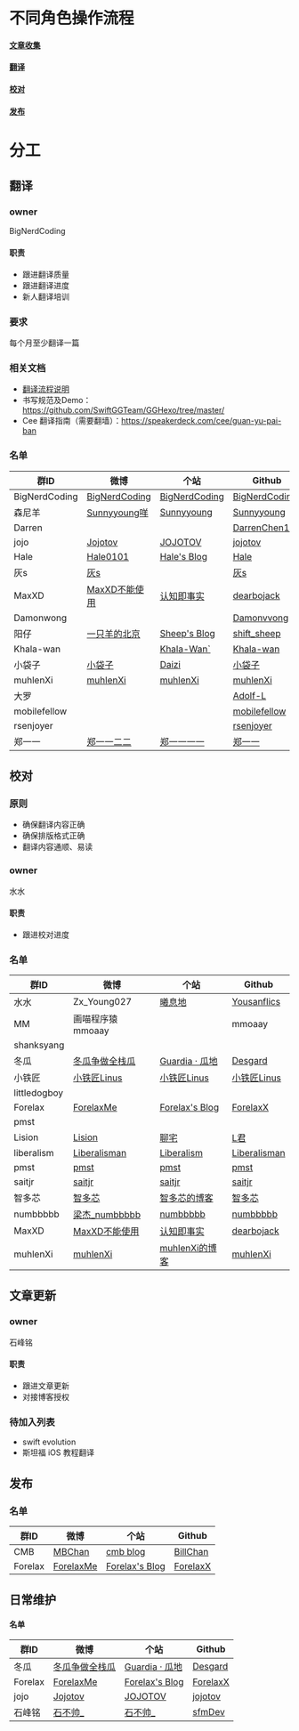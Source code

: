 
# 不同角色操作流程

#### [文章收集](https://github.com/SwiftGGTeam/translation/blob/master/%E7%BF%BB%E8%AF%91%E6%B5%81%E7%A8%8B%E8%AF%A6%E7%BB%86%E8%AF%B4%E6%98%8E.md#%E6%96%87%E7%AB%A0%E6%94%B6%E9%9B%86)

#### [翻译](https://github.com/SwiftGGTeam/translation/blob/master/%E7%BF%BB%E8%AF%91%E6%B5%81%E7%A8%8B%E8%AF%A6%E7%BB%86%E8%AF%B4%E6%98%8E.md#%E7%BF%BB%E8%AF%91)

#### [校对](https://github.com/SwiftGGTeam/translation/blob/master/%E7%BF%BB%E8%AF%91%E6%B5%81%E7%A8%8B%E8%AF%A6%E7%BB%86%E8%AF%B4%E6%98%8E.md#%E6%A0%A1%E5%AF%B9)

#### [发布](https://github.com/SwiftGGTeam/translation/blob/master/%E7%BF%BB%E8%AF%91%E6%B5%81%E7%A8%8B%E8%AF%A6%E7%BB%86%E8%AF%B4%E6%98%8E.md#%E5%8F%91%E5%B8%83)

# 分工

## 翻译

### owner

BigNerdCoding

#### 职责

- 跟进翻译质量
- 跟进翻译进度
- 新人翻译培训

### 要求

每个月至少翻译一篇

### 相关文档

- [翻译流程说明](https://github.com/SwiftGGTeam/translation/blob/master/%E7%BF%BB%E8%AF%91%E6%B5%81%E7%A8%8B%E8%AF%A6%E7%BB%86%E8%AF%B4%E6%98%8E.md#%E7%BF%BB%E8%AF%91)
- 书写规范及Demo：https://github.com/SwiftGGTeam/GGHexo/tree/master/
- Cee 翻译指南（需要翻墙）：https://speakerdeck.com/cee/guan-yu-pai-ban

### 名单

|群ID|微博|个站|Github|
|---- |---- |---- |---- |
| BigNerdCoding | [BigNerdCoding](https://weibo.com/1314ddml) | [BigNerdCoding](https://bignerdcoding.com)|[BigNerdCoding](https://github.com/BigNerdCoding) |
|森尼羊|[Sunnyyoung咩](https://weibo.com/34992577) | [Sunnyyoung](https://www.sunnyyoung.net)|[Sunnyyoung](https://github.com/Sunnyyoung) |
|Darren ||| [DarrenChen123](https://github.com/DarrenChen123) |
|jojo | [Jojotov](https://weibo.com/dingtongzhou/profile?rightmod=1&wvr=6&mod=personinfo)|[JOJOTOV](https://dingtz.com)|[jojotov](https://github.com/jojotov) |
| Hale |[Hale0101](https://weibo.com/p/1005053233770040)|[Hale's Blog](https://wuqiuhao.github.io/)|[Hale](https://github.com/wuqiuhao)|
| 灰s | [灰s](https://weibo.com/u/2159669295)||[灰s](https://github.com/dzyding) |
| MaxXD | [MaxXD不能使用](https://weibo.com/u/5029986118)|[认知即事实](http://robin4han.github.io/)|[dearbojack](https://github.com/dearbojack) |
| Damonwong ||| [Damonvvong](https://github.com/Damonvvong) |
| 阳仔 | [一只羊的北京](https://weibo.com/u/1967612625/home?wvr=5&lf=reg)|[Sheep's Blog](https://yanggao1991.github.io)|[shift_sheep](https://github.com/YangGao1991) |
| Khala-wan||[Khala-Wan`](http://khala-wan.com)|[Khala-wan](https://github.com/Khala-wan) |
| 小袋子 | [小袋子](https://weibo.com/chunai520/home?wvr=5&lf=reg) | [Daizi](https://www.daizi.me/) | [小袋子](https://github.com/lin493369)  |
| muhlenXi | [muhlenXi](https://weibo.com/523545319) | [muhlenXi](http:www.muhlenxi.com) | [muhlenXi](https://github.com/muhlenXi) |
|  大罗  ||| [Adolf-L](https://github.com/Adolf-L) |
|mobilefellow | || [mobilefellow](https://github.com/mobilefellow) |
| rsenjoyer | | | [rsenjoyer](https://github.com/rsenjoyer) |
| 郑一一| [郑一一二二](https://weibo.com/u/1709901614) |[郑一一一一](https://www.jianshu.com/u/076cc5e18bb8)|[郑一一](https://github.com/YiYiZheng) |

## 校对

### 原则

- 确保翻译内容正确
- 确保排版格式正确
- 翻译内容通顺、易读

### owner

水水

#### 职责

- 跟进校对进度

### 名单

|群ID|微博|个站|Github|
|---- |---- |---- |---- |
| 水水 | Zx_Young027 | [曦息地](blog.yousanflics.com.cn) | [Yousanflics](https://github.com/yousanflics) |
| MM |画喵程序猿mmoaay||mmoaay|
| shanksyang ||||
| 冬瓜 | [冬瓜争做全栈瓜](https://weibo.com/desgard/profile?rightmod=1&wvr=6&mod=personinfo) | [Guardia · 瓜地](http://www.desgard.com/) | [Desgard](https://github.com/desgard) |
|小铁匠|[小铁匠Linus](https://weibo.com/linusling)|[小铁匠Linus](http://linusling.com/)|[小铁匠Linus](https://github.com/linusling)|
| littledogboy ||||
| Forelax |[ForelaxMe](https://weibo.com/3889029090/profile)|[Forelax's Blog](http://forelax.space/)|[ForelaxX](https://github.com/ForelaxX)|
| pmst ||||
| Lision | [Lision](https://weibo.com/lisioncode) | [聊宅](https://lision.me/) | [L君](https://github.com/Lision) |
| liberalism |[Liberalisman](https://weibo.com/1743643682/profile?topnav=1&wvr=6)|[Liberalism](http://www.xiaolu520.com)|[Liberalisman](https://github.com/liberalisman)|
| pmst |[pmst](https://weibo.cn/u/2085734687)|[pmst](https://www.jianshu.com/u/596f2ba91ce9)|[pmst](https://github.com/colourful987)|
| saitjr |[saitjr](https://weibo.com/u/1918545437)|[saitjr](http://saitjr.com/)|[saitjr](github.com/saitjr)|
| 智多芯 |[智多芯](https://weibo.com/hulz)|[智多芯的博客](http://blog.hulizhen.me/)|[智多芯](https://github.com/hulizhen)|
|numbbbbb | [梁杰_numbbbbb](https://weibo.com/numbbbbb) | [numbbbbb](http://numbbbbb.com/) | [numbbbbb](https://github.com/numbbbbb/) |
|MaxXD |[MaxXD不能使用](https://weibo.com/u/5029986118)|[认知即事实](http://robin4han.github.io/)|[dearbojack](https://github.com/dearbojack)|
|muhlenXi |[muhlenXi](https://weibo.com/523545319) |[muhlenXi的博客](http:www.muhlenxi.com) |[muhlenXi](https://github.com/muhlenXi)  |

## 文章更新

### owner

石峰铭

#### 职责

- 跟进文章更新
- 对接博客授权

### 待加入列表

- swift evolution
- 斯坦福 iOS 教程翻译

## 发布

### 名单

|群ID|微博|个站|Github|
|---- |---- |---- |---- |
| CMB |[MBChan](https://weibo.com/1884833803/profile?topnav=1&wvr=6&is_all=1)|[cmb blog](http://www.billchan.me)|[BillChan](https://github.com/chenmingbiao)|
| Forelax |[ForelaxMe](https://weibo.com/3889029090/profile)|[Forelax's Blog](http://forelax.space/)|[ForelaxX](https://github.com/ForelaxX)|

## 日常维护

#### 名单

|群ID|微博|个站|Github|
|---- |---- |---- |---- |
| 冬瓜 | [冬瓜争做全栈瓜](https://weibo.com/desgard/profile?rightmod=1&wvr=6&mod=personinfo) | [Guardia · 瓜地](http://www.desgard.com/) | [Desgard](https://github.com/desgard) |
| Forelax |[ForelaxMe](https://weibo.com/3889029090/profile)|[Forelax's Blog](http://forelax.space/)|[ForelaxX](https://github.com/ForelaxX)|
|jojo|[Jojotov](https://weibo.com/dingtongzhou/profile?rightmod=1&wvr=6&mod=personinfo)|[JOJOTOV](https://dingtz.com)|[jojotov](https://github.com/jojotov)|
| 石峰铭 |[石不帅_](https://weibo.com/2817334765/profile?topnav=1&wvr=6&is_all=1)|[石不帅_](https://juejin.im/user/5a152631518825329314305d)|[sfmDev](https://github.com/sfmDev)|


